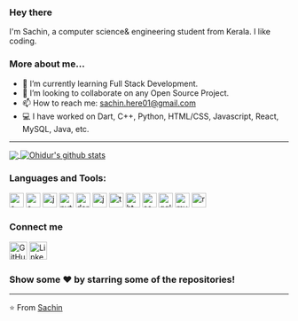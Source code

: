 
<h3 align="left"> Hey there</h3>
I'm Sachin, a computer science& engineering student from Kerala. I like coding.</h3>

### More about me...

- 🌱 I’m currently learning Full Stack Development.
- 👯 I’m looking to collaborate on any Open Source Project.
- 📫 How to reach me: sachin.here01@gmail.com 
- 💻 I have worked on Dart, C++, Python, HTML/CSS, Javascript, React, MySQL, Java, etc.
---
<p align="left">
  <a href="https://github.com/anuraghazra/github-readme-stats">
    <img align="center" src="https://github-readme-stats.vercel.app/api/top-langs/?username=sachin-in1&theme=radical&hide_langs_below=1&layout=compact" />
  </a>
  <a href="https://github.com/anuraghazra/convoychat">
    <img align="center" src="https://github-readme-stats.vercel.app/api?username=sachin-in1&show_icons=true&theme=radical&line_height=21" alt="Ohidur's github stats" />
  </a>
</p>

### Languages and Tools:
<p align="left">
  <a href="#"><img alt="c++" width="26px" src="https://img.icons8.com/color/48/000000/c-plus-plus-logo.png"/></a>
  <a href="#"><img alt="c" width="26px" src="https://img.icons8.com/color/48/000000/c-programming.png"/></a>
  <a href="#"><img alt="java" width="26px" src="https://img.icons8.com/color/48/000000/java-coffee-cup-logo.png"/></a>
  <a href="#"><img alt="python" width="26px" src="https://img.icons8.com/color/48/000000/python.png"/></a>
  <a href="#"><img alt="dart" width="26px"  src="https://api.iconify.design/logos:dart.svg"/></a>
  <a href="#"><img alt="js" width="26px" src="https://img.icons8.com/color/48/000000/javascript.png"/></a>
  <a href="#"><img alt="ts" width="26px" src="https://img.icons8.com/color/48/000000/typescript.png"/></a>
  <a href="#"><img alt="html" width="26px"  src="https://img.icons8.com/color/48/000000/html-5.png"/></a>
  <a href="#"><img alt="css" width="26px"  src="https://img.icons8.com/color/48/000000/css3.png"/></a>
  <a href="#"><img alt="gql" width="26px" src="https://img.icons8.com/color/48/000000/graphql.png"/></a>
  <a href="#"><img alt="mysql" width="26px"  src="https://img.icons8.com/ios-filled/50/000000/mysql-logo.png"/></a>
  <a href="#"><img alt="react" width="26px"  src="https://api.iconify.design/logos:react.svg"/></a>
</p>

### Connect me   
<p align="left">
  <a href="https://github.com/sachin-in1"><img alt="GitHub" title="GitHub" height="32" width="32" src="https://img.icons8.com/doodle/48/000000/github.png"></a>
  <a href="https://www.linkedin.com/in/sachin-kizhakkayil-801bb4b0/"><img alt="LinkedIn" title="LinkedIn" height="32" width="32" src="https://img.icons8.com/doodle/48/000000/linkedin.png"></a>
</p>


### Show some ❤️ by starring some of the repositories!
---
⭐️ From [Sachin](https://github.com/sachin-in1)

